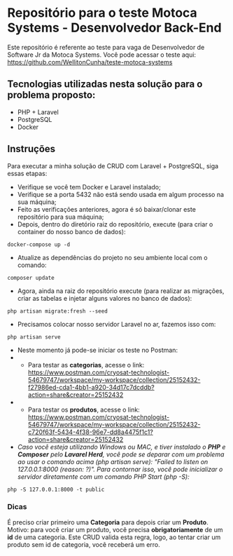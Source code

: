# Repositório para o teste Motoca Systems - Desenvolvedor Back-End
Este repositório é referente ao teste para vaga de Desenvolvedor de Software Jr da Motoca Systems. Você pode acessar o teste aqui: https://github.com/WellitonCunha/teste-motoca-systems

## Tecnologias utilizadas nesta solução para o problema proposto:
- PHP + Laravel
- PostgreSQL
- Docker

## Instruções
Para executar a minha solução de CRUD com Laravel + PostgreSQL, siga essas etapas:
- Verifique se você tem Docker e Laravel instalado;
- Verifique se a porta 5432 não está sendo usada em algum processo na sua máquina;
- Feito as verificações anteriores, agora é só baixar/clonar este repositório para sua máquina;
- Depois, dentro do diretório raiz do repositório, execute (para criar o container do nosso banco de dados):
```
docker-compose up -d
```
- Atualize as dependências do projeto no seu ambiente local com o comando:
```
composer update
```
- Agora, ainda na raiz do repositório execute (para realizar as migrações, criar as tabelas e injetar alguns valores no banco de dados):
```
php artisan migrate:fresh --seed
```
- Precisamos colocar nosso servidor Laravel no ar, fazemos isso com:
```
php artisan serve
```
- Neste momento já pode-se iniciar os teste no Postman:
- - Para testar as **categorias**, acesse o link: https://www.postman.com/cryosat-technologist-54679747/workspace/my-workspace/collection/25152432-f27986ed-cda1-4bb1-a920-34d17c7dcddb?action=share&creator=25152432
- - Para testar os **produtos**, acesse o link: https://www.postman.com/cryosat-technologist-54679747/workspace/my-workspace/collection/25152432-c720f63f-5434-4f38-96e7-dd8a4475f1c1?action=share&creator=25152432
- _Caso você esteja utilizando Windows ou MAC, e tiver instalado o **PHP** e **Composer** pelo **Lavarel Herd**, você pode se deparar com um problema ao usar o comando acima (php artisan serve): "Failed to listen on 127.0.0.1:8000 (reason: ?)". Para contornar isso, você pode inicializar o servidor diretamente com um comando PHP Start (php -S):_
```
php -S 127.0.0.1:8000 -t public
```
### Dicas
É preciso criar primeiro uma **Categoria** para depois criar um **Produto**. Motivo: para você criar um produto, você precisa **obrigatoriamente** de um **id** de uma categoria. Este CRUD valida esta regra, logo, ao tentar criar um produto sem id de categoria, você receberá um erro.
